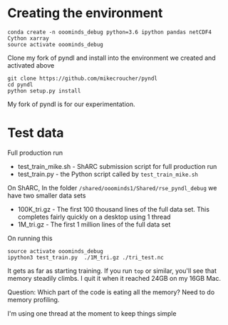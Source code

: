 # Creating the environment

```
conda create -n ooominds_debug python=3.6 ipython pandas netCDF4 Cython xarray
source activate ooominds_debug
```

Clone my fork of pyndl and install into the environment we created and activated above

```
git clone https://github.com/mikecroucher/pyndl
cd pyndl
python setup.py install
```

My fork of pyndl is for our experimentation.

# Test data
Full production run 

* test_train_mike.sh - ShARC submission script for full production run
* test_train.py - the Python script called by `test_train_mike.sh`

On ShARC, In the folder `/shared/ooominds1/Shared/rse_pyndl_debug` we have two smaller data sets

* 100K_tri.gz - The first 100 thousand lines of the full data set.  This completes fairly quickly on a desktop using 1 thread
* 1M_tri.gz - The first 1 million lines of the full data set

On running this

```
source activate ooominds_debug
ipython3 test_train.py  ./1M_tri.gz ./tri_test.nc
```

It gets as far as starting training.
If you run `top` or similar, you'll see that memory steadily climbs.   I quit it when it reached 24GB on my 16GB Mac.

Question: Which part of the code is eating all the memory?  Need to do memory profiling.

I'm using one thread at the moment to keep things simple









